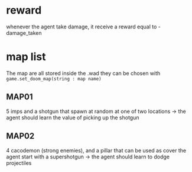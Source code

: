 # reward 
whenever the agent take damage, it receive a reward equal to -damage_taken

# map list
The map are all stored inside the .wad
they can be chosen with ```game.set_doom_map(string : map name)``` 

## MAP01
5 imps and a shotgun that spawn at random at one of two locations
\-> the agent should learn the value of picking up the shotgun

## MAP02
4 cacodemon (strong enemies), and a pillar that can be used as cover
the agent start with a supershotgun
\-> the agent should learn to dodge projectiles

